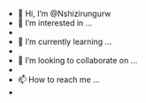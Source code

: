 - 👋 Hi, I’m @Nshizirungurw
- 👀 I’m interested in ...
- <!--- Programming --->
- 🌱 I’m currently learning ...
- <!--- Software engineering --->
- 💞️ I’m looking to collaborate on ...
- <!--- Software Development --->
- 📫 How to reach me ...
- <!--- Instagram : https://www.instagram.com/nshizirungurw/
-       LinkedIn : https://www.linkedin.com/in/shema-christian-020837300/
        --->
<!---
Nshizirungurw/Nshizirungurw is a ✨ special ✨ repository because its `README.md` (this file) appears on your GitHub profile.
You can click the Preview link to take a look at your changes.
--->
